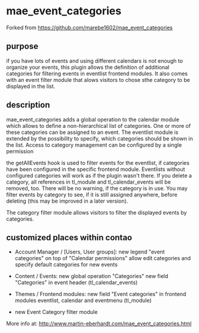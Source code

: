 mae_event_categories
====================

Forked from https://github.com/marebe1602/mae_event_categories

purpose
-------
if you have lots of events and using different calendars is not enough to organize your events, this plugin allows the definition of additional categories for filtering events in eventlist frontend modules.
It also comes with an event filter module that alows visitors to chose sthe category to be displayed in the list.



description
-----------
mae_event_categories adds a global operation to the calendar module which allows to define a non-hierarchical list of categories.
One or more of these categories can be assigned to an event.
The eventlist module is extended by the possibility to specify, which categories should be shown in the list.
Access to category management can be configured by a single permission

the getAllEvents hook is used to filter events for the eventlist, if categories have been configured in the specific frontend module.
Eventlists without configured categories will work as if the plugin wasn't there.
If you delete a category, all references in tl_module and tl_calendar_events will be removed, too. There will be no warning, if the category is in use.
You may filter events by category to see, if it is still assigned anywhere, before deleting (this may be improved in a later version).

The category filter module allows visitors to filter the displayed events by categories.



customized places within contao
-------------------------------
- Account Manager / [Users, User groups]:
  new legend "event categories" on top of "Calendar permissions"
  allow edit categories and specify default categories for new events

- Content / Events:
  new global operation "Categories"
  new field "Categories" in event header (tl_calendar_events)

- Themes / Frontend modules:
  new field "Event categories" in frontend modules eventlist, calendar and eventmenu (tl_module)

- new Event Category filter module

More info at:
http://www.martin-eberhardt.com/mae_event_categories.html
